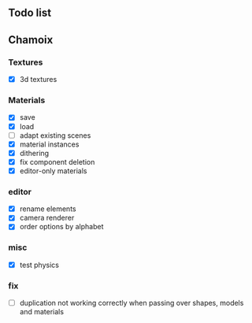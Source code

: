 ## Todo list

## Chamoix

### Textures
- [x] 3d textures

### Materials
- [x] save
- [x] load
- [ ] adapt existing scenes
- [x] material instances
- [x] dithering
- [x] fix component deletion
- [x] editor-only materials

### editor
- [x] rename elements
- [x] camera renderer
- [x] order options by alphabet

### misc
- [x] test physics

### fix
- [ ] duplication not working correctly when passing over shapes, models and materials
